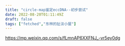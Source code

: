 ```yaml
---
title: "circle-map鉴定eccDNA--初步尝试"
date: 2022-08-20T01:11:49Z
draft: false
tags: ["fetched","东林的扯淡小屋"]
---
```


https://mp.weixin.qq.com/s/fLmnAP6XXFNJ_-vr5ey0dg

